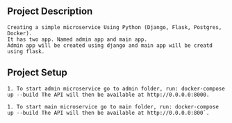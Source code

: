 ## Project Description
    Creating a simple microservice Using Python (Django, Flask, Postgres, Docker).
    It has two app. Named admin app and main app.
    Admin app will be created using django and main app will be creatd using flask.

## Project Setup
	1. To start admin microservice go to admin folder, run: docker-compose up --build The API will then be available at http://0.0.0.0:8000.

    1. To start main microservice go to main folder, run: docker-compose up --build The API will then be available at http://0.0.0.0:800`.
